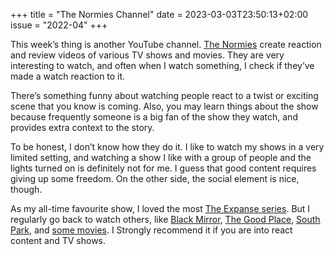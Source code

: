 +++
title       = "The Normies Channel"
date        = 2023-03-03T23:50:13+02:00
issue       = "2022-04"
+++

This week’s thing is another YouTube channel. [The Normies](https://www.youtube.com/@TheNormies) create reaction and review videos of various TV shows and movies. They are very interesting to watch, and often when I watch something, I check if they’ve made a watch reaction to it.

There’s something funny about watching people react to a twist or exciting scene that you know is coming. Also, you may learn things about the show because frequently someone is a big fan of the show they watch, and provides extra context to the story.

To be honest, I don’t know how they do it. I like to watch my shows in a very limited setting, and watching a show I like with a group of people and the lights turned on is definitely not for me. I guess that good content requires giving up some freedom. On the other side, the social element is nice, though.

As my all-time favourite show, I loved the most [The Expanse series](https://www.youtube.com/watch?v=46ZtR6ieDMc&list=PLbZ4CA8my7fS6ul1a7dwhcschMUdjNSp4). But I regularly go back to watch others, like [Black Mirror](https://www.youtube.com/watch?v=DbRmIp2p0hM&list=PLbZ4CA8my7fSk2xbhWXl0PyyUKnEUMK6K), [The Good Place](https://www.youtube.com/watch?v=nNJCC6PTLLk&list=PLbZ4CA8my7fQKgF0yAGu3kAvHVItmXcBy), [South Park](https://www.youtube.com/watch?v=-0qfPepum5o&list=PLbZ4CA8my7fQL4Hz7whZRPEcqZP96g5fJ), and [some movies](https://youtu.be/vVncJ_Qs7Ng). I Strongly recommend it if you are into react content and TV shows.
